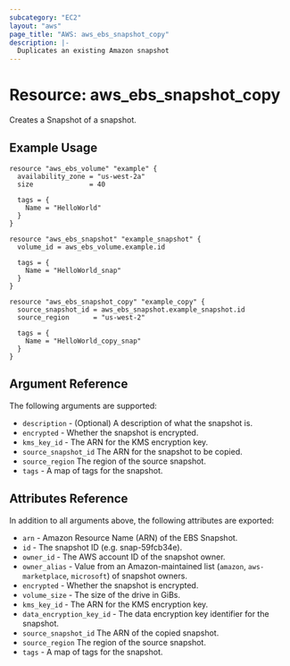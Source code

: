 ```yaml
---
subcategory: "EC2"
layout: "aws"
page_title: "AWS: aws_ebs_snapshot_copy"
description: |-
  Duplicates an existing Amazon snapshot
---
```


# Resource: aws_ebs_snapshot_copy

Creates a Snapshot of a snapshot.

## Example Usage

```hcl
resource "aws_ebs_volume" "example" {
  availability_zone = "us-west-2a"
  size              = 40

  tags = {
    Name = "HelloWorld"
  }
}

resource "aws_ebs_snapshot" "example_snapshot" {
  volume_id = aws_ebs_volume.example.id

  tags = {
    Name = "HelloWorld_snap"
  }
}

resource "aws_ebs_snapshot_copy" "example_copy" {
  source_snapshot_id = aws_ebs_snapshot.example_snapshot.id
  source_region      = "us-west-2"

  tags = {
    Name = "HelloWorld_copy_snap"
  }
}
```

## Argument Reference

The following arguments are supported:

* `description` - (Optional) A description of what the snapshot is.
* `encrypted` - Whether the snapshot is encrypted.
* `kms_key_id` - The ARN for the KMS encryption key.
* `source_snapshot_id` The ARN for the snapshot to be copied.
* `source_region` The region of the source snapshot.
* `tags` - A map of tags for the snapshot.

## Attributes Reference

In addition to all arguments above, the following attributes are exported:

* `arn` - Amazon Resource Name (ARN) of the EBS Snapshot.
* `id` - The snapshot ID (e.g. snap-59fcb34e).
* `owner_id` - The AWS account ID of the snapshot owner.
* `owner_alias` - Value from an Amazon-maintained list (`amazon`, `aws-marketplace`, `microsoft`) of snapshot owners.
* `encrypted` - Whether the snapshot is encrypted.
* `volume_size` - The size of the drive in GiBs.
* `kms_key_id` - The ARN for the KMS encryption key.
* `data_encryption_key_id` - The data encryption key identifier for the snapshot.
* `source_snapshot_id` The ARN of the copied snapshot.
* `source_region` The region of the source snapshot.
* `tags` - A map of tags for the snapshot.
